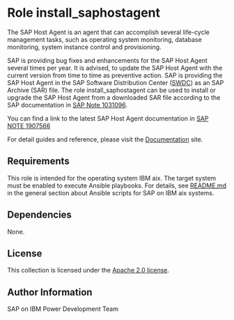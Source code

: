 # Role install_saphostagent

The SAP Host Agent is an agent that can accomplish several life-cycle management tasks, such as operating system monitoring, database monitoring, system instance control and provisioning.

SAP is providing bug fixes and enhancements for the SAP Host Agent several times per year. It is advised, to update the SAP Host Agent with the current version from time to time as preventive action. SAP is providing the SAP Host Agent in the SAP Software Distribution Center ([SWDC](https://support.sap.com/swdc)) as an SAP Archive (SAR) file. The role install_saphostagent can be used to install or upgrade the SAP Host Agent from a downloaded SAR file according to the SAP documentation in [SAP Note 1031096](https://launchpad.support.sap.com/#/notes/1031096).

You can find a link to the latest SAP Host Agent documentation in [SAP NOTE 1907566](https://launchpad.support.sap.com/#/notes/1907566)

For detail guides and reference, please visit the <a href="https://ibm.github.io/ansible-power-aix-sap/">Documentation</a> site.

## Requirements

This role is intended for the operating system IBM aix. The target system must be enabled to execute Ansible playbooks. For details, see [README.md](../../README.md) in the general section about Ansible scripts for SAP on IBM aix systems.

## Dependencies

None.

## License

This collection is licensed under the [Apache 2.0 license](http://www.apache.org/licenses/LICENSE-2.0).

## Author Information

SAP on IBM Power Development Team
